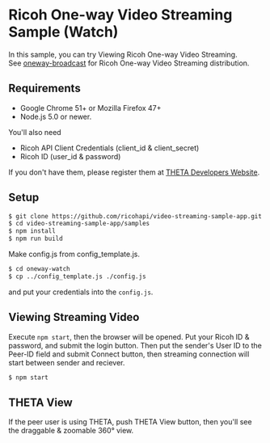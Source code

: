 # Ricoh One-way Video Streaming Sample (Watch)
In this sample, you can try Viewing Ricoh One-way Video Streaming.  
See [oneway-broadcast](https://github.com/ricohapi/video-streaming-sample-app/tree/master/samples/oneway-broadcast) for Ricoh One-way Video Streaming distribution.

## Requirements
* Google Chrome 51+ or Mozilla Firefox 47+
* Node.js 5.0 or newer.

You'll also need

* Ricoh API Client Credentials (client_id & client_secret)
* Ricoh ID (user_id & password)

If you don't have them, please register them at [THETA Developers Website](http://contest.theta360.com/).

## Setup
```sh
$ git clone https://github.com/ricohapi/video-streaming-sample-app.git
$ cd video-streaming-sample-app/samples
$ npm install
$ npm run build
```

Make config.js from config_template.js.
```sh
$ cd oneway-watch
$ cp ../config_template.js ./config.js
```
and put your credentials into the `config.js`.

## Viewing Streaming Video
Execute `npm start`, then the browser will be opened.
Put your Ricoh ID & password, and submit the login button.
Then put the sender's User ID to the Peer-ID field and submit Connect button, then streaming connection will start between sender and reciever.

```sh
$ npm start
```

## THETA View
If the peer user is using THETA, push THETA View button, then you'll see the draggable & zoomable 360° view.
